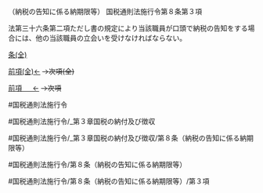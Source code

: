 （納税の告知に係る納期限等）
国税通則法施行令第８条第３項

法第三十六条第二項ただし書の規定により当該職員が口頭で納税の告知をする場合には、他の当該職員の立会いを受けなければならない。

[条(全)](国税通則法施行＿令＿第８条_.md)

[前項(全)←](国税通則法施行＿令＿第８条第２項_.md)  ~~→次項(全)~~

[前項 　 ←](国税通則法施行＿令＿第８条第２項.md)  ~~→次項~~



#国税通則法施行令

#国税通則法施行令/_第３章国税の納付及び徴収

#国税通則法施行令/_第３章国税の納付及び徴収/第８条（納税の告知に係る納期限等）

#国税通則法施行令/第８条（納税の告知に係る納期限等）

#国税通則法施行令/第８条（納税の告知に係る納期限等）/第３項

